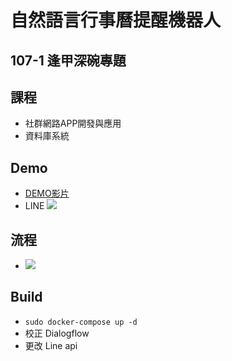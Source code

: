 # 自然語言行事曆提醒機器人
## 107-1 逢甲深碗專題
## 課程
- 社群網路APP開發與應用
- 資料庫系統
## Demo 
- [DEMO影片](https://youtu.be/gUNS8dvcfeY)
- LINE
![](https://i.imgur.com/jdPEolu.png)
## 流程
- ![](https://i.imgur.com/7d1ytjS.png)
## Build 
- `sudo docker-compose up -d`
- 校正 Dialogflow
- 更改 Line api 

